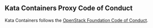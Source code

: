 ## Kata Containers Proxy Code of Conduct

Kata Containers follows the [OpenStack Foundation Code of Conduct](https://www.openstack.org/legal/community-code-of-conduct/).
